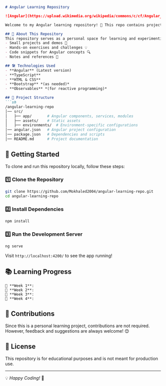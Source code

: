 ```markdown
# Angular Learning Repository

![Angular](https://upload.wikimedia.org/wikipedia/commons/c/cf/Angular_full_color_logo.svg)

Welcome to my Angular learning repository! 🚀 This repo contains projects, exercises, and code snippets as I explore and practice Angular development.

## 📌 About This Repository
This repository serves as a personal space for learning and experimenting with Angular. It includes:
- Small projects and demos 📂
- Hands-on exercises and challenges 💡
- Code snippets for Angular concepts 🔍
- Notes and references 📖

## 🛠 Technologies Used
- **Angular** (Latest version)
- **TypeScript**
- **HTML & CSS**
- **Bootstrap** *(as needed)*
- **Observables** *(for reactive programming)*

## 📁 Project Structure
```sh
/angular-learning-repo
│── src/
│   ├── app/       # Angular components, services, modules
│   ├── assets/    # Static assets
│   ├── environments/  # Environment-specific configurations
│── angular.json   # Angular project configuration
│── package.json   # Dependencies and scripts
│── README.md      # Project documentation
```

## 🚀 Getting Started
To clone and run this repository locally, follow these steps:

### 1️⃣ Clone the Repository
```sh
git clone https://github.com/Mokhaled2004/angular-learning-repo.git
cd angular-learning-repo
```

### 2️⃣ Install Dependencies
```sh
npm install
```

### 3️⃣ Run the Development Server
```sh
ng serve
```
Visit `http://localhost:4200/` to see the app running!

## 📚 Learning Progress
```
🔹 **Week 1**: 
🔹 **Week 2**: 
🔹 **Week 3**: 
🔹 **Week 4**: 
```

## 🤝 Contributions
Since this is a personal learning project, contributions are not required. However, feedback and suggestions are always welcome! 😊

## 📝 License
This repository is for educational purposes and is not meant for production use.

---
💡 *Happy Coding!* 🎯

